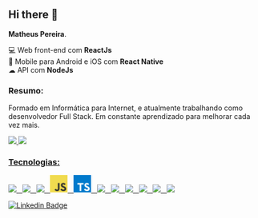## Hi there 👋

**Matheus Pereira**.

💻 Web front-end com **ReactJs** <br/>
📱 Mobile para Android e iOS com **React Native** <br/> 
☁ API com **NodeJs** <br/>

### Resumo:
Formado em Informática para Internet, e atualmente trabalhando como desenvolvedor Full Stack.
Em constante aprendizado para melhorar cada vez mais.

<div align="left">
  <a href="https://github.com/matheusPcruz18">
  <img height="150em" src="https://github-readme-stats.vercel.app/api?username=matheusPcruz18&show_icons=true&theme=Gradient&include_all_commits=true&count_private=true"/>
  <img height="150em" src="https://github-readme-stats.vercel.app/api/top-langs/?username=matheusPcruz18&layout=compact&langs_count=7&theme=Gradient"/>
</div>

### Tecnologias: 

<p>
  <img src="https://image.flaticon.com/icons/png/512/919/919827.png" height="35px"/>
  &nbsp;
  <img src="https://3.bp.blogspot.com/-oRSUw_TmO9o/XIb61m88fcI/AAAAAAAAIq0/vnxl2zzsXEQsnHI2fH4GjKu_ZT0urRo4wCK4BGAYYCw/s1600/icon%2Bcss%2B3.png" height="35px"/>
  &nbsp;
  <img src="https://cdn4.iconfinder.com/data/icons/logos-3/600/React.js_logo-512.png" height="35px"/>
  &nbsp;
  <img src="https://raw.githubusercontent.com/github/explore/80688e429a7d4ef2fca1e82350fe8e3517d3494d/topics/javascript/javascript.png" height="35px"/>
  &nbsp;  
  <img src="https://raw.githubusercontent.com/github/explore/80688e429a7d4ef2fca1e82350fe8e3517d3494d/topics/typescript/typescript.png" height="35px"/>
  &nbsp; 
  <img src="https://cdn.iconscout.com/icon/free/png-256/node-js-1-1174935.png" height="35px"/>
  &nbsp;
  <img src="https://upload.wikimedia.org/wikipedia/commons/thumb/c/c2/Adobe_XD_CC_icon.svg/1200px-Adobe_XD_CC_icon.svg.png" height="35px" />
  &nbsp; 
  <img src="https://seeklogo.com/images/F/figma-logo-E4E21D3AEA-seeklogo.com.png" height="35px" />
  &nbsp;  
  <img src="https://ioiodesign.com/wp-content/uploads/2020/10/Photoshop-logo.png" height="35px" />
  &nbsp;  
  <img src="https://cdn.iconscout.com/icon/free/png-256/postgresql-11-1175122.png" height="35px" />
  &nbsp;
  <img src="https://cdn.freebiesupply.com/logos/large/2x/sequelize-logo-svg-vector.svg" height="35px" />
</p>


[![Linkedin Badge](https://img.shields.io/badge/Matheus%20Pereira-0077B5?style=for-the-badge&logo=linkedin&logoColor=white)](https://www.linkedin.com/in/matheus-p-77569b138/)
